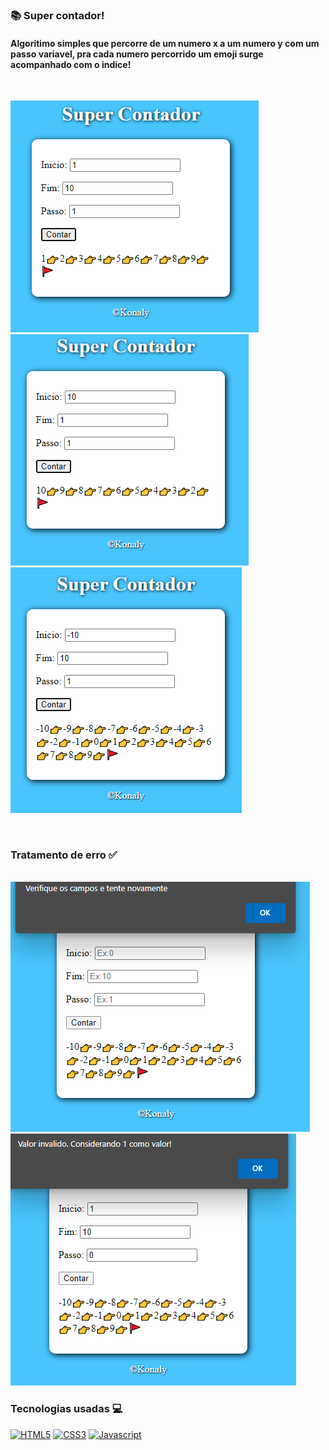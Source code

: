 ### 📚 Super contador!
#### Algoritimo simples que percorre de um numero x a um numero y com um passo variavel, pra cada numero percorrido um emoji surge acompanhado com o indice!

<br><div>
    <img src="img.png"/>
    <img src="img2.png"/>
    <img src="img3.png"/>

</div>

<br>

### Tratamento de erro ✅

<br>


<div>
    <img src="img4.png"/>
    <img src="img5.png"/>


</div>

### Tecnologias usadas 💻


[![HTML5](https://img.shields.io/badge/HTML5-E34F26?style=for-the-badge&logo=html5&logoColor=white)](https://github.com/konaly/Tabuada)
[![CSS3](https://img.shields.io/badge/CSS3-1572B6?style=for-the-badge&logo=css3&logoColor=white)](https://github.com/konaly/Tabuada)
[![Javascript](https://img.shields.io/badge/JavaScript-323330?style=for-the-badge&logo=javascript&logoColor=F7DF1E)](https://github.com/konaly/Tabuada)
